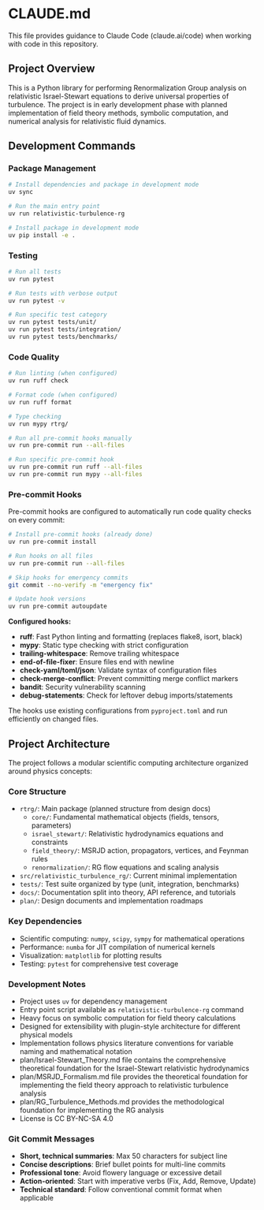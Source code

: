 # CLAUDE.md

This file provides guidance to Claude Code (claude.ai/code) when working with code in this repository.

## Project Overview

This is a Python library for performing Renormalization Group analysis on relativistic Israel-Stewart equations to derive universal properties of turbulence. The project is in early development phase with planned implementation of field theory methods, symbolic computation, and numerical analysis for relativistic fluid dynamics.

## Development Commands

### Package Management
```bash
# Install dependencies and package in development mode
uv sync

# Run the main entry point
uv run relativistic-turbulence-rg

# Install package in development mode
uv pip install -e .
```

### Testing
```bash
# Run all tests
uv run pytest

# Run tests with verbose output
uv run pytest -v

# Run specific test category
uv run pytest tests/unit/
uv run pytest tests/integration/
uv run pytest tests/benchmarks/
```

### Code Quality
```bash
# Run linting (when configured)
uv run ruff check

# Format code (when configured)
uv run ruff format

# Type checking
uv run mypy rtrg/

# Run all pre-commit hooks manually
uv run pre-commit run --all-files

# Run specific pre-commit hook
uv run pre-commit run ruff --all-files
uv run pre-commit run mypy --all-files
```

### Pre-commit Hooks
Pre-commit hooks are configured to automatically run code quality checks on every commit:

```bash
# Install pre-commit hooks (already done)
uv run pre-commit install

# Run hooks on all files
uv run pre-commit run --all-files

# Skip hooks for emergency commits
git commit --no-verify -m "emergency fix"

# Update hook versions
uv run pre-commit autoupdate
```

**Configured hooks:**
- **ruff**: Fast Python linting and formatting (replaces flake8, isort, black)
- **mypy**: Static type checking with strict configuration
- **trailing-whitespace**: Remove trailing whitespace
- **end-of-file-fixer**: Ensure files end with newline
- **check-yaml/toml/json**: Validate syntax of configuration files
- **check-merge-conflict**: Prevent committing merge conflict markers
- **bandit**: Security vulnerability scanning
- **debug-statements**: Check for leftover debug imports/statements

The hooks use existing configurations from `pyproject.toml` and run efficiently on changed files.

## Project Architecture

The project follows a modular scientific computing architecture organized around physics concepts:

### Core Structure
- `rtrg/`: Main package (planned structure from design docs)
  - `core/`: Fundamental mathematical objects (fields, tensors, parameters)
  - `israel_stewart/`: Relativistic hydrodynamics equations and constraints  
  - `field_theory/`: MSRJD action, propagators, vertices, and Feynman rules
  - `renormalization/`: RG flow equations and scaling analysis
- `src/relativistic_turbulence_rg/`: Current minimal implementation
- `tests/`: Test suite organized by type (unit, integration, benchmarks)
- `docs/`: Documentation split into theory, API reference, and tutorials
- `plan/`: Design documents and implementation roadmaps

### Key Dependencies
- Scientific computing: `numpy`, `scipy`, `sympy` for mathematical operations
- Performance: `numba` for JIT compilation of numerical kernels
- Visualization: `matplotlib` for plotting results
- Testing: `pytest` for comprehensive test coverage

### Development Notes
- Project uses `uv` for dependency management
- Entry point script available as `relativistic-turbulence-rg` command
- Heavy focus on symbolic computation for field theory calculations
- Designed for extensibility with plugin-style architecture for different physical models
- Implementation follows physics literature conventions for variable naming and mathematical notation
- plan/Israel-Stewart_Theory.md file contains the comprehensive theoretical foundation for the Israel-Stewart relativistic hydrodynamics
- plan/MSRJD_Formalism.md file provides the theoretical foundation for implementing the field theory approach to relativistic turbulence analysis
- plan/RG_Turbulence_Methods.md provides the methodological foundation for implementing the RG analysis
- License is CC BY-NC-SA 4.0

### Git Commit Messages
- **Short, technical summaries**: Max 50 characters for subject line
- **Concise descriptions**: Brief bullet points for multi-line commits
- **Professional tone**: Avoid flowery language or excessive detail
- **Action-oriented**: Start with imperative verbs (Fix, Add, Remove, Update)
- **Technical standard**: Follow conventional commit format when applicable
